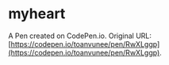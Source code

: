 # myheart

A Pen created on CodePen.io. Original URL: [https://codepen.io/toanvunee/pen/RwXLggp](https://codepen.io/toanvunee/pen/RwXLggp).

